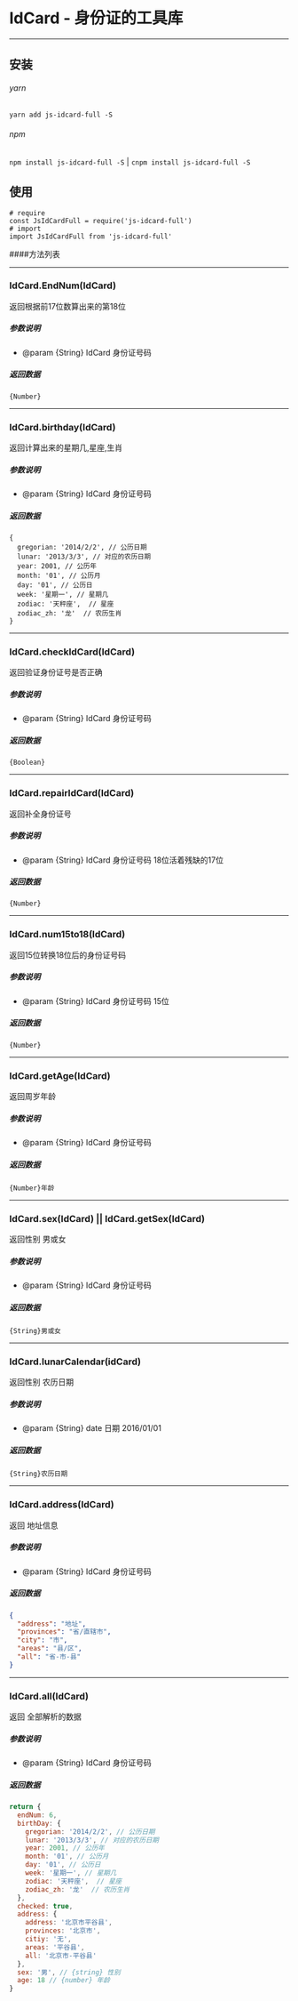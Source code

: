 # IdCard - 身份证的工具库
----

## 安装
###### yarn
`yarn add js-idcard-full -S`
###### npm
`npm install js-idcard-full -S` | `cnpm install js-idcard-full -S`

## 使用
```
# require
const JsIdCardFull = require('js-idcard-full') 
# import
import JsIdCardFull from 'js-idcard-full'
```

####方法列表

----

### IdCard.EndNum(IdCard)
返回根据前17位数算出来的第18位

##### 参数说明
- @param {String} IdCard 身份证号码

##### 返回数据
`{Number}`

----

### IdCard.birthday(IdCard)
返回计算出来的星期几,星座,生肖

##### 参数说明
- @param {String} IdCard 身份证号码

##### 返回数据
```
{
  gregorian: '2014/2/2', // 公历日期
  lunar: '2013/3/3', // 对应的农历日期
  year: 2001, // 公历年
  month: '01', // 公历月
  day: '01', // 公历日
  week: '星期一', // 星期几
  zodiac: '天秤座',  // 星座
  zodiac_zh: '龙'  // 农历生肖
}
```
----

### IdCard.checkIdCard(IdCard)
返回验证身份证号是否正确

##### 参数说明
- @param {String} IdCard 身份证号码

##### 返回数据
```
{Boolean}
```

---

### IdCard.repairIdCard(IdCard)
返回补全身份证号

##### 参数说明
- @param {String} IdCard 身份证号码 18位活着残缺的17位

##### 返回数据
`{Number}`

---

### IdCard.num15to18(IdCard)
返回15位转换18位后的身份证号码

##### 参数说明
- @param {String} IdCard 身份证号码 15位

##### 返回数据
`{Number}`

---

### IdCard.getAge(IdCard)
返回周岁年龄
##### 参数说明
- @param {String} IdCard 身份证号码
##### 返回数据
`{Number}年龄`

---

### IdCard.sex(IdCard) || IdCard.getSex(IdCard)
返回性别 男或女
##### 参数说明
- @param {String} IdCard 身份证号码
##### 返回数据
`{String}男或女`

---

### IdCard.lunarCalendar(idCard)
返回性别 农历日期
##### 参数说明
- @param {String} date 日期 2016/01/01
##### 返回数据
`{String}农历日期`

---

### IdCard.address(IdCard)
返回 地址信息
##### 参数说明
- @param {String} IdCard 身份证号码
##### 返回数据
```json
{
  "address": "地址",
  "provinces": "省/直辖市",
  "city": "市",
  "areas": "县/区",
  "all": "省-市-县"
}
```

---

### IdCard.all(IdCard)
返回 全部解析的数据
##### 参数说明
- @param {String} IdCard 身份证号码
##### 返回数据
```js
return {
  endNum: 6,
  birthDay: {
    gregorian: '2014/2/2', // 公历日期
    lunar: '2013/3/3', // 对应的农历日期
    year: 2001, // 公历年
    month: '01', // 公历月
    day: '01', // 公历日
    week: '星期一', // 星期几
    zodiac: '天秤座',  // 星座
    zodiac_zh: '龙'  // 农历生肖
  },
  checked: true,
  address: {
    address: '北京市平谷县',
    provinces: '北京市',
    citiy: '无',
    areas: '平谷县',
    all: '北京市-平谷县'
  },
  sex: '男', // {string} 性别
  age: 18 // {number} 年龄
}
```
